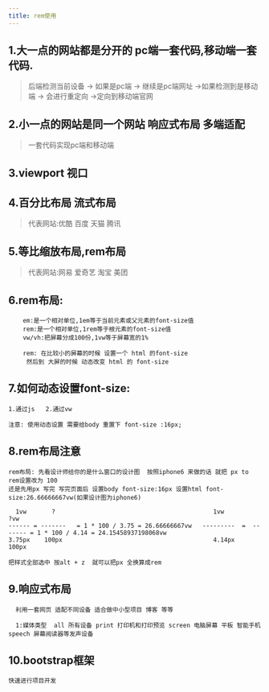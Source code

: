 ```yaml
---
title: rem使用
---
```


##  1.大一点的网站都是分开的 pc端一套代码,移动端一套代码.

>  后端检测当前设备 -> 如果是pc端 -> 继续是pc端网址
>      ->如果检测到是移动端 -> 会进行重定向 ->定向到移动端官网


##  2.小一点的网站是同一个网站 响应式布局 多端适配
>  一套代码实现pc端和移动端

##  3.viewport 视口 

##  4.百分比布局 流式布局 
>  代表网站:优酷 百度 天猫 腾讯  

##  5.等比缩放布局,rem布局 
>  代表网站:网易 爱奇艺 淘宝 美团

##  6.rem布局:

```
    em:是一个相对单位,1em等于当前元素或父元素的font-size值
    rem:是一个相对单位,1rem等于根元素的font-size值
    vw/vh:把屏幕分成100份,1vw等于屏幕宽的1%

    rem: 在比较小的屏幕的时候 设置一个 html 的font-size 
     然后到 大屏的时候 动态改变 html 的 font-size
```

##  7.如何动态设置font-size:

```
1.通过js   2.通过vw

注意: 使用动态设置 需要给body 重置下 font-size :16px; 
```

## 8.rem布局注意

```
rem布局: 先看设计师给你的是什么窗口的设计图  按照iphone6 来做的话 就把 px to rem设置改为 100
还是先用px 写完 写完页面后 设置body font-size:16px 设置html font-size:26.66666667vw(如果设计图为iphone6)

  1vw       ?                                            1vw             ?vw
------ = -------   = 1 * 100 / 3.75 = 26.66666667vw   ---------  =  ------- = 1 * 100 / 4.14 = 24.15458937198068vw
3.75px    100px                                          4.14px       100px

把样式全部选中 按alt + z  就可以把px 全换算成rem
```

## 9.响应式布局

```
  利用一套网页 适配不同设备 适合做中小型项目 博客 等等

  1:媒体类型  all 所有设备 print 打印机和打印预览 screen 电脑屏幕 平板 智能手机 speech 屏幕阅读器等发声设备

```

## 10.bootstrap框架 

```
快速进行项目开发
```